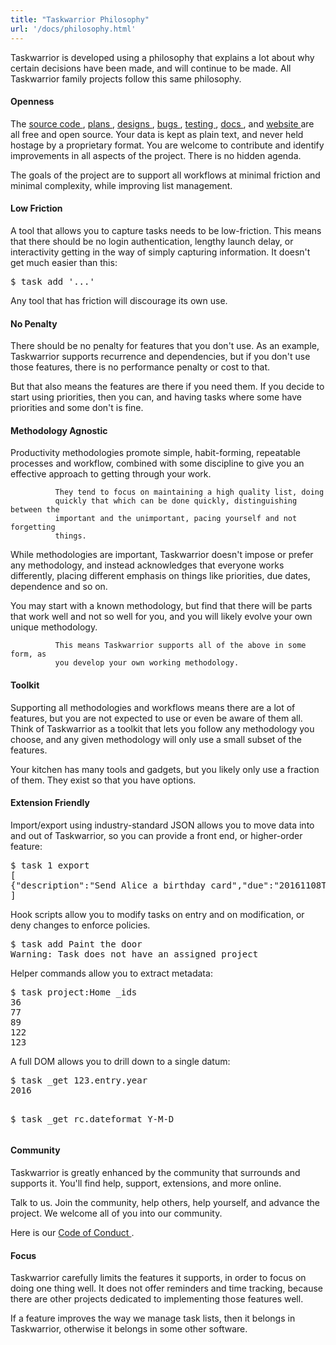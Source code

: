 ```yaml
---
title: "Taskwarrior Philosophy"
url: '/docs/philosophy.html'
---
```

<div class="col-md-10 main">
 <div class="row">
  <p>
   Taskwarrior is developed using a philosophy that explains a lot
              about why certain decisions have been made, and will continue to
              be made. All Taskwarrior family projects follow this same
              philosophy.
  </p>
  <a name="open">
  </a>
  <h4>
   Openness
  </h4>
  <p>
   The
   <a href="https://git.tasktools.org/projects">
    source code
   </a>
   ,
   <a href="/docs/design/plans.html">
    plans
   </a>
   ,
   <a href="/docs/design">
    designs
   </a>
   ,
   <a href="https://bug.tasktools.org">
    bugs
   </a>
   ,
   <a href="https://central.tasktools.org">
    testing
   </a>
   ,
   <a href="/docs">
    docs
   </a>
   , and
   <a href="https://git.tasktools.org/ST/tw.org.git">
    website
   </a>
   are all free and open source. Your data is kept as plain text, and
              never held hostage by a proprietary format. You are welcome to
              contribute and identify improvements in all aspects of the project.
              There is no hidden agenda.
  </p>
  <p>
   The goals of the project are to support all workflows at minimal
              friction and minimal complexity, while improving list management.
  </p>
  <a name="friction">
  </a>
  <h4>
   Low Friction
  </h4>
  <p>
   A tool that allows you to capture tasks needs to be low-friction.
              This means that there should be no login authentication, lengthy
              launch delay, or interactivity getting in the way of simply
              capturing information. It doesn't get much easier than this:
  </p>
  <pre>$ task add '...'</pre>
  <p>
   Any tool that has friction will discourage its own use.
  </p>
  <a name="penalty">
  </a>
  <h4>
   No Penalty
  </h4>
  <p>
   There should be no penalty for features that you don't use.
              As an example, Taskwarrior supports recurrence and dependencies,
              but if you don't use those features, there is no performance
              penalty or cost to that.
  </p>
  <p>
   But that also means the features are there if you need them. If
              you decide to start using priorities, then you can, and having tasks
              where some have priorities and some don't is fine.
  </p>
  <a name="agnostic">
  </a>
  <h4>
   Methodology Agnostic
  </h4>
  <p>
   Productivity methodologies promote simple, habit-forming, repeatable
              processes and workflow, combined with some discipline to give you
              an effective approach to getting through your work.

              They tend to focus on maintaining a high quality list, doing
              quickly that which can be done quickly, distinguishing between the
              important and the unimportant, pacing yourself and not forgetting
              things.
  </p>
  <p>
   While methodologies are important, Taskwarrior doesn't impose or
              prefer any methodology, and instead acknowledges that everyone
              works differently, placing different emphasis on things like
              priorities, due dates, dependence and so on.
  </p>
  <p>
   You may start with a known methodology, but find that there will
              be parts that work well and not so well for you, and you will
              likely evolve your own unique methodology.

              This means Taskwarrior supports all of the above in some form, as
              you develop your own working methodology.
  </p>
  <a name="toolkit">
  </a>
  <h4>
   Toolkit
  </h4>
  <p>
   Supporting all methodologies and workflows means there are a lot of
              features, but you are not expected to use or even be aware of them
              all. Think of Taskwarrior as a toolkit that lets you follow any
              methodology you choose, and any given methodology will only use a
              small subset of the features.
  </p>
  <p>
   Your kitchen has many tools and gadgets, but you likely only use a
              fraction of them. They exist so that you have options.
  </p>
  <a name="ext">
  </a>
  <h4>
   Extension Friendly
  </h4>
  <p>
   Import/export using industry-standard JSON allows you to move data
              into and out of Taskwarrior, so you can provide a front end, or
              higher-order feature:
  </p>
  <pre>$ task 1 export
[
{"description":"Send Alice a birthday card","due":"20161108T000000Z", ...}
]</pre>
  <p>
   Hook scripts allow you to modify tasks on entry and on modification,
              or deny changes to enforce policies.
  </p>
  <pre>$ task add Paint the door
Warning: Task does not have an assigned project</pre>
  <p>
   Helper commands allow you to extract metadata:
  </p>
  <pre>$ task project:Home _ids
36
77
89
122
123</pre>
  <p>
   A full DOM allows you to drill down to a single datum:
  </p>
  <pre>$ task _get 123.entry.year
2016

$ task _get rc.dateformat
Y-M-D</pre>
  <a name="community">
  </a>
  <h4>
   Community
  </h4>
  <p>
   Taskwarrior is greatly enhanced by the community that surrounds
              and supports it. You'll find help, support, extensions, and more
              online.
  </p>
  <p>
   Talk to us. Join the community, help others, help yourself, and
              advance the project. We welcome all of you into our community.
  </p>
  <p>
   Here is our
   <a href="/conduct.html">
    Code of Conduct
   </a>
   .
  </p>
  <a name="focus">
  </a>
  <h4>
   Focus
  </h4>
  <p>
   Taskwarrior carefully limits the features it supports, in order to
              focus on doing one thing well. It does not offer reminders and time
              tracking, because there are other projects dedicated to
              implementing those features well.
  </p>
  <p>
   If a feature improves the way we manage task lists, then it belongs
              in Taskwarrior, otherwise it belongs in some other software.
  </p>
 </div>
 <br/>
 <br/>
</div>

